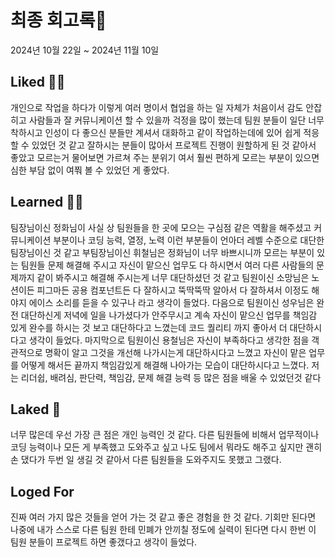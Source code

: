 # 최종 회고록📝

2024년 10월 22일 ~ 2024년 11월 10일

## Liked 👍🏻

개인으로 작업을 하다가 이렇게 여러 명이서 협업을 하는 일 자체가 처음이서 감도 안잡히고 사람들과 잘 커뮤니케이션 할 수 있을까 걱정을 많이 했는데 팀원 분들이 일단 너무 착하시고 인성이 다 좋으신 분들만 계셔서 대화하고 같이 작업하는데에 있어 쉽게 적응 할 수 있었던 것 같고 잘하시는 분들이 많아서 프로젝트 진행이 원할하게 된 것 같아서 좋았고 모르는거 물어보면 가르쳐 주는 분위기 여서 훨씬 편하게 모르는 부분이 있으면 심한 부담 없이 여쭤 볼 수 있었던 게 좋았다.

## Learned 👏🏻

팀장님이신 정화님이 사실 상 팀원들을 한 곳에 모으는 구심점 같은 역활을 해주셨고 커뮤니케이션 부분이나 코딩 능력, 열정, 노력 이런 부분들이 언아더 레벨 수준으로 대단한 팀장님이신 것 같고
부팀장님이신 휘철님은 정화님이 너무 바쁘시니까 모르는 부분이 있는 팀원들 문제 해결해 주시고 자신이 맡으신 업무도 다 하시면서 여러 다른 사람들의 문제까지 같이 봐주시고 해결해 주시는게 너무 대단하셨던 것 같고
팀원이신 소망님은 노션이든 피그마든 공용 컴포넌트든 다 잘하시고 뚝딱뚝딱 알아서 다 잘하셔서 이정도 해야지 에이스 소리를 듣을 수 있구나 라고 생각이 들었다.
다음으로 팀원이신 성우님은 완전 대단하신게 저녁에 일을 나가셨다가 안주무시고 계속 자신이 맡으신 업무를 책임감 있게 완수를 하시는 것 보고 대단하다고 느꼈는데 코드 퀄리티 까지 좋아서 더 대단하시다고 생각이 들었다.
마지막으로 팀원이신 용철님은 자신이 부족하다고 생각한 점을 객관적으로 명확이 알고 그것을 개선해 나가시는게 대단하시다고 느꼈고 자신이 맡은 업무를 어떻게 해서든 끝까지 책임감있게 해결해 나아가는 모습이 대단하시다고 느꼈다.
저는 리더쉽, 배려심, 판단력, 책임감, 문제 해결 능력 등 많은 점을 배울 수 있었던것 같다

## Laked 🫠

너무 많은데 우선 가장 큰 점은 개인 능력인 것 같다. 다른 팀원들에 비해서 업무적이나 코딩 능력이나 모든 게 부족했고 도와주고 싶고 나도 팀에서 뭐라도 해주고 싶지만 괜히 손 댔다가 두번 일 생길 것 같아서 다른 팀원들을 도와주지도 못했고 그랬다.

## Loged For

진짜 여러 가지 많은 것들을 얻어 가는 것 같고 좋은 경험을 한 것 같다. 기회만 된다면 나중에 내가 스스로 다른 팀원 한테 민폐가 안끼칠 정도에 실력이 된다면 다시 한번 이 팀원 분들이 프로젝트 하면 좋갰다고 생각이 들었다.
